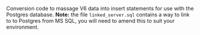 Conversion code to massage V6 data into insert statements for use with the Postgres database.
**Note:** the file `linked_server.sql` contains a way to link to to Postgres from MS SQL, you will need to amend this to suit your environment.

